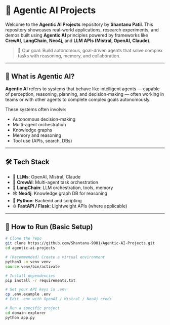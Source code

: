 # 🤖 Agentic AI Projects

Welcome to the **Agentic AI Projects** repository by **Shantanu Patil**. This repository showcases real-world applications, research experiments, and demos built using **Agentic AI** principles powered by frameworks like **CrewAI**, **LangChain**, **Neo4j**, and **LLM APIs (Mistral, OpenAI, Claude)**.

> 🚀 Our goal: Build autonomous, goal-driven agents that solve complex tasks with reasoning, memory, and collaboration.

---

## 🧠 What is Agentic AI?

**Agentic AI** refers to systems that behave like intelligent agents — capable of perception, reasoning, planning, and decision-making — often working in teams or with other agents to complete complex goals autonomously.

These systems often involve:
- Autonomous decision-making
- Multi-agent orchestration
- Knowledge graphs
- Memory and reasoning
- Tool use (APIs, search, DBs)

---


## 🛠️ Tech Stack

- 🧠 **LLMs**: OpenAI, Mistral, Claude
- 🤖 **CrewAI**: Multi-agent task orchestration
- 🔗 **LangChain**: LLM orchestration, tools, memory
- 🕸️ **Neo4j**: Knowledge graph DB for reasoning
- 🐍 **Python**: Backend and scripting
- 🌐 **FastAPI / Flask**: Lightweight APIs (where applicable)

---

## 🧪 How to Run (Basic Setup)

```bash
# Clone the repo
git clone https://github.com/Shantanu-9901/Agentic-AI-Projects.git
cd agentic-ai-projects

# (Recommended) Create a virtual environment
python3 -m venv venv
source venv/bin/activate

# Install dependencies
pip install -r requirements.txt

# Set your API keys in .env
cp .env.example .env
# Edit .env with OpenAI / Mistral / Neo4j creds

# Run a specific project
cd domain-explorer
python app.py
